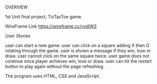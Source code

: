 OVERVIEW

1st Unit final project, TicTacToe game. 



WireFrame Link
https://wireframe.cc/yvdjW3



User Stories

user can start a new game.
user can click on a square adding X then O rotating through the game.
user is shown a message if they win, lose or draw.
user cannot click on the same square twice.
user game does not continue once player achieves win, lose or draw.
user can hit the restart button to play again without the page refreshing.



The program uses HTML, CSS and JavaScript. 
